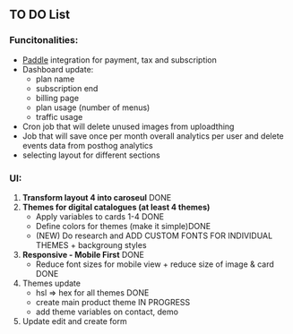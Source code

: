 ## TO DO List

### Funcitonalities:
- [Paddle](https://www.paddle.com) integration for payment, tax and subscription
- Dashboard update:
    - plan name
    - subscription end
    - billing page
    - plan usage (number of menus)
    - traffic usage
- Cron job that will delete unused images from uploadthing
- Job that will save once per month overall analytics per user and delete events data from posthog analytics
- selecting layout for different sections

### UI:
1. **Transform layout 4 into caroseul** DONE
2. **Themes for digital catalogues (at least 4 themes)**
    - Apply variables to cards 1-4 DONE 
    - Define colors for themes (make it simple)DONE
    - (NEW) Do research and ADD CUSTOM FONTS FOR INDIVIDUAL THEMES + backgroung styles
3. **Responsive - Mobile First** DONE 
    - Reduce font sizes for mobile view + reduce size of image & card DONE 
4. Themes update
    - hsl => hex for all themes DONE 
    - create main product theme IN PROGRESS
    - add theme variables on contact, demo
5. Update edit and create form
